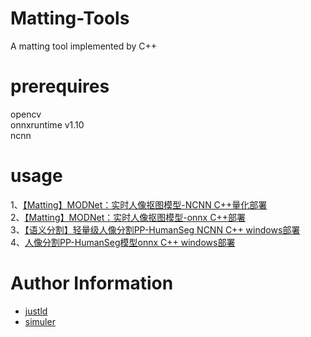 # Matting-Tools
A matting tool implemented by C++

# prerequires  
opencv     
onnxruntime v1.10   
ncnn

# usage
1、[【Matting】MODNet：实时人像抠图模型-NCNN C++量化部署](https://blog.csdn.net/qq_40035462/article/details/123902107)  
2、[【Matting】MODNet：实时人像抠图模型-onnx C++部署](https://blog.csdn.net/qq_40035462/article/details/123788993)  
3、[【语义分割】轻量级人像分割PP-HumanSeg NCNN C++ windows部署](https://blog.csdn.net/qq_40035462/article/details/123561880)  
4、[人像分割PP-HumanSeg模型onnx C++ windows部署](https://blog.csdn.net/qq_40035462/article/details/123305451)  


# Author Information

- [justld](https://github.com/justld)  
- [simuler](https://github.com/simuler)

   
 
